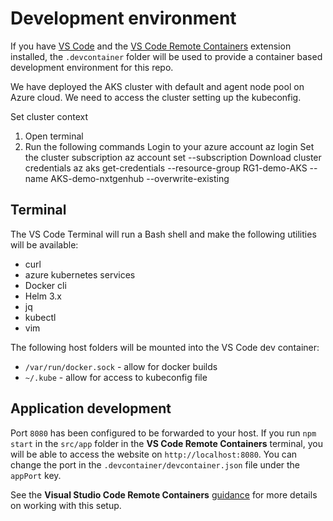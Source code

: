 # Development environment

If you have [VS Code](https://code.visualstudio.com/) and the [VS Code Remote Containers](https://marketplace.visualstudio.com/items?itemName=ms-vscode-remote.remote-containers) extension installed, the `.devcontainer` folder will be used to provide a container based development environment for this repo.

We have deployed the AKS cluster with default and agent node pool on Azure cloud. We need to access the cluster setting up the kubeconfig.

Set cluster context
1. Open terminal
2. Run the following commands
Login to your azure account
az login
Set the cluster subscription
az account set --subscription <sub-id>
Download cluster credentials
az aks get-credentials --resource-group RG1-demo-AKS --name AKS-demo-nxtgenhub --overwrite-existing


## Terminal

The VS Code Terminal will run a Bash shell and make the following utilities will be available:

- curl
- azure kubernetes services
- Docker cli
- Helm 3.x
- jq
- kubectl 
- vim

The following host folders will be mounted into the VS Code dev container:

- `/var/run/docker.sock` - allow for docker builds
- `~/.kube` - allow for access to kubeconfig file

## Application development

Port `8080` has been configured to be forwarded to your host. If you run `npm start` in the `src/app` folder in the **VS Code Remote Containers** terminal, you will be able to access the website on `http://localhost:8080`. You can change the port in the `.devcontainer/devcontainer.json` file under the `appPort` key.

See the **Visual Studio Code Remote Containers** [guidance](https://code.visualstudio.com/docs/remote/containers) for more details on working with this setup.
